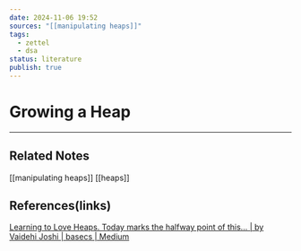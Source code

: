 ```yaml
---
date: 2024-11-06 19:52
sources: "[[manipulating heaps]]"
tags:
  - zettel
  - dsa
status: literature
publish: true
---
```

# Growing a Heap



---
## Related Notes
[[manipulating heaps]]
[[heaps]]

## References(links)
[Learning to Love Heaps. Today marks the halfway point of this… | by Vaidehi Joshi | basecs | Medium](https://medium.com/basecs/learning-to-love-heaps-cef2b273a238)